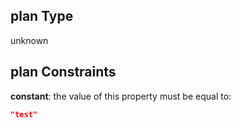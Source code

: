 ## plan Type

unknown

## plan Constraints

**constant**: the value of this property must be equal to:

```json
"test"
```
